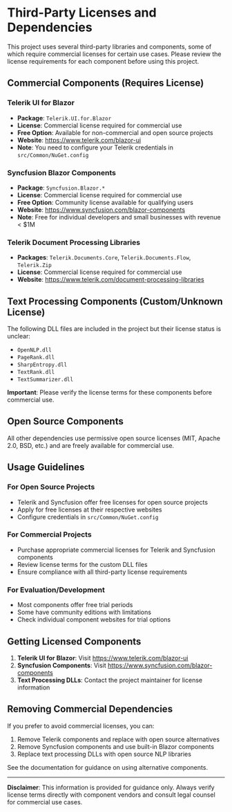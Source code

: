# Third-Party Licenses and Dependencies

This project uses several third-party libraries and components, some of which require commercial licenses for certain use cases. Please review the license requirements for each component before using this project.

## Commercial Components (Requires License)

### Telerik UI for Blazor
- **Package**: `Telerik.UI.for.Blazor`
- **License**: Commercial license required for commercial use
- **Free Option**: Available for non-commercial and open source projects
- **Website**: https://www.telerik.com/blazor-ui
- **Note**: You need to configure your Telerik credentials in `src/Common/NuGet.config`

### Syncfusion Blazor Components
- **Package**: `Syncfusion.Blazor.*`
- **License**: Commercial license required for commercial use
- **Free Option**: Community license available for qualifying users
- **Website**: https://www.syncfusion.com/blazor-components
- **Note**: Free for individual developers and small businesses with revenue < $1M

### Telerik Document Processing Libraries
- **Packages**: `Telerik.Documents.Core`, `Telerik.Documents.Flow`, `Telerik.Zip`
- **License**: Commercial license required for commercial use
- **Website**: https://www.telerik.com/document-processing-libraries

## Text Processing Components (Custom/Unknown License)
The following DLL files are included in the project but their license status is unclear:
- `OpenNLP.dll`
- `PageRank.dll` 
- `SharpEntropy.dll`
- `TextRank.dll`
- `TextSummarizer.dll`

**Important**: Please verify the license terms for these components before commercial use.

## Open Source Components
All other dependencies use permissive open source licenses (MIT, Apache 2.0, BSD, etc.) and are freely available for commercial use.

## Usage Guidelines

### For Open Source Projects
- Telerik and Syncfusion offer free licenses for open source projects
- Apply for free licenses at their respective websites
- Configure credentials in `src/Common/NuGet.config`

### For Commercial Projects
- Purchase appropriate commercial licenses for Telerik and Syncfusion components
- Review license terms for the custom DLL files
- Ensure compliance with all third-party license requirements

### For Evaluation/Development
- Most components offer free trial periods
- Some have community editions with limitations
- Check individual component websites for trial options

## Getting Licensed Components

1. **Telerik UI for Blazor**: Visit https://www.telerik.com/blazor-ui
2. **Syncfusion Components**: Visit https://www.syncfusion.com/blazor-components
3. **Text Processing DLLs**: Contact the project maintainer for license information

## Removing Commercial Dependencies

If you prefer to avoid commercial licenses, you can:
1. Remove Telerik components and replace with open source alternatives
2. Remove Syncfusion components and use built-in Blazor components
3. Replace text processing DLLs with open source NLP libraries

See the documentation for guidance on using alternative components.

---

**Disclaimer**: This information is provided for guidance only. Always verify license terms directly with component vendors and consult legal counsel for commercial use cases.
